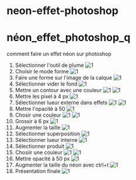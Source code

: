 # neon-effet-photoshop
# néon_effet_photoshop_q
comment faire un effet néon sur photoshop

1. Sélectionner l'outil de plume
![1](media/capture1.png)
2. Choisir le mode forme
![1](media/capture2.png)
3. Faire une forme sur l'image de la calque
![1](media/capture3.png)
4. Sélectionner vider le fond
![1](media/capture4.png)
5. Mettre un contour avec une couleur
![1](media/capture5.png)
![1](media/capture5.5.png)
6. Mettre les pixel à 4 px
![1](media/capture6.png)
7. Sélectionner lueur externe dans effets
![1](media/capture7.png)
![1](media/capture7.5.png)
8. Mettre l'opacité à 50
![1](media/capture8.png)
9. Chosir une couleur
![1](media/capture9.png)
![1](media/capture9.5.png)
10. Grossir à 6 px
![1](media/capture10.png)
11. Augmenter la taille
![1](media/capture11.png)
12. Sélectionner superposition
![1](media/capture12.png)
13. Sélectionner lueur interne
![1](media/capture13.png)
14. Sélectionner produit
![1](media/capture14.png)
15. Chosiir une couleur
![1](media/capture15.png)
![1](media/capture16.png)
16. Mettre opacité à 50 px
![1](media/capture17.png)
17. Augmenter la taille du néon avec ctrl+t
![1](media/capture18.png)
18. Présentation finale
![1](media/cc.jpg)

